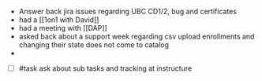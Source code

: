 - Answer back jira issues regarding UBC CD1/2, bug and certificates
- had a [[1on1 with David]]
- had a meeting with [[DAP]]
- asked back about a support week regarding csv upload enrollments and changing their state does not come to catalog
- 
- [ ] #task ask about sub tasks and tracking at instructure